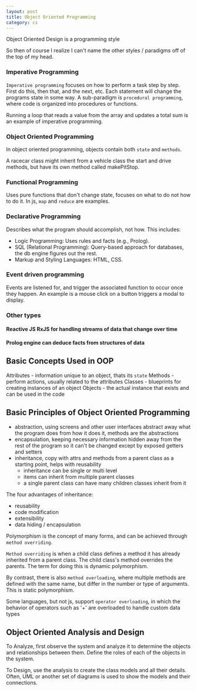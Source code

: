 ```yaml
---
layout: post
title: Object Oriented Programming
category: cs
---
```


Object Oriented Design is a programming style

So then of course I realize I can't name the other styles / paradigms off of the top of my head.

### Imperative Programming
`Imperative programming` focuses on how to perform a task step by step. First do this, then that, and the next, etc. Each statement will change the programs state in some way.
A sub-paradigm is `procedural programming`, where code is organized into procedures or functions.

Running a loop that reads a value from the array and updates a total sum is an example of imperative programming.

### Object Oriented Programming
In object oriented programming, objects contain both `state` and `methods`.

A racecar class might inherit from a vehicle class the start and drive methods, but have its own method called makePitStop. 

### Functional Programming
Uses pure functions that don't change state, focuses on what to do not how to do it.
In js, `map` and `reduce` are examples.

### Declarative Programming
Describes what the program should accomplish, not how.
This includes:
- Logic Programming: Uses rules and facts (e.g., Prolog).
- SQL (Relational Programming): Query-based approach for databases, the db engine figures out the rest.
- Markup and Styling Languages: HTML, CSS.

### Event driven programming
Events are listened for, and trigger the associated function to occur once they happen.
An example is a mouse click on a button triggers a modal to display.

### Other types
#### Reactive JS RxJS for handling streams of data that change over time
#### Prolog engine can deduce facts from structures of data

## Basic Concepts Used in OOP
Attributes - information unique to an object, thats its `state`
Methods - perform actions, usually related to the attributes
Classes - blueprints for creating instances of an object
Objects - the actual instance that exists and can be used in the code

## Basic Principles of Object Oriented Programming
- abstraction, using screens and other user interfaces abstract away what the program does from how it does it, methods are the abstractions
- encapsulation, keeping necessary information hidden away from the rest of the program so it can't be changed except by exposed getters and setters
- inheritance, copy with attrs and methods from a parent class as a starting point, helps with reusability  
	- inheritance can be single or multi level  
	- items can inherit from multiple parent classes  
	- a single parent class can have many children classes inherit from it  

The four advantages of inheritance:
- reusability
- code modification
- extensibility
- data hiding / encapsulation

Polymorphism is the concept of many forms, and can be achieved through `method overriding`. 

`Method overriding` is when a child class defines a method it has already inherited from a parent class. The child class's method overrides the parents. The term for doing this is dynamic polymorphism.

By contrast, there is also `method overloading`, where multiple methods are defined with the same name, but differ in the number or type of arguments. This is static polymorphism.

Some languages, but not js, support `operator overloading`, in which the behavior of operators such as '+' are overloaded to handle custom data types

## Object Oriented Analysis and Design
To Analyze, first observe the system and analyze it to determine the objects and relationships between them. Define the roles of each of the objects in the system.

To Design, use the analysis to create the class models and all their details. Often, UML or another set of diagrams is used to show the models and their connections.

